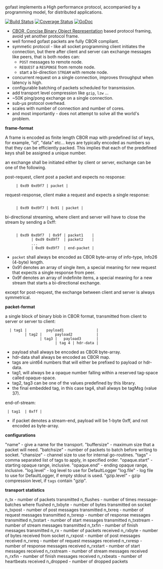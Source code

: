 gofast implements a High performance protocol, accompanied by a 
programming model, for distributed applications.

[![Build Status](https://travis-ci.org/prataprc/gofast.png)](https://travis-ci.org/prataprc/gofast)
[![Coverage Status](https://coveralls.io/repos/prataprc/gofast/badge.png?branch=master&service=github)](https://coveralls.io/github/prataprc/gofast?branch=master)
[![GoDoc](https://godoc.org/github.com/prataprc/gofast?status.png)](https://godoc.org/github.com/prataprc/gofast)

* [CBOR, Concise Binary Object Representation](http://cbor.io/) based protocol
  framing, avoid yet another protocol frame.
* well formed gofast packets are fully CBOR compliant.
* symmetic protocol - like all socket programming client initiates
  the connection, but there after client and server can exchange
  messages like peers, that is both nodes can:
  * ``POST`` messages to remote node.
  * ``REQUEST`` a ``RESPONSE`` from remote node.
  * start a bi-direction ``STREAM`` with remote node.
* concurrent request on a single connection, improves throughput
  when latency is high.
* configurable batching of packets scheduled for transmission.
* add transport level compression like `gzip`, `lzw` ...
* ~50K ping/pong exchange on a single connection.
* sub-μs protocol overhead.
* scales with number of connection and number of cores.
* and most importantly - does not attempt to solve all the
  world's problem.

**frame-format**

A frame is encoded as finite length CBOR map with predefined list
of keys, for example, "id", "data" etc... keys are typically encoded
as numbers so that they can be efficiently packed. This implies that
each of the predefined keys shall be assigned a unique number.

an exchange shall be initiated either by client or server,
exchange can be one of the following.

post-request, client post a packet and expects no response:

```text
     | 0xd9 0xd9f7 | packet |
```

request-response, client make a request and expects a single response:

```text

     | 0xd9 0xd9f7 | 0x91 | packet |
```

bi-directional streaming, where client and server will have to close
the stream by sending a 0xff:

```text

     | 0xd9 0xd9f7  | 0x9f | packet1    |
            | 0xd9 0xd9f7  | packet2    |
            ...
            | 0xd9 0xd9f7  | end-packet |
```

* `packet` shall always be encoded as CBOR byte-array of info-type,
  Info26 (4-byte) length.
* 0x91 denotes an array of single item, a special meaning for new
  request that expects a single response from peer.
* 0x9f denotes an array of indefinite items, a special meaning
  for a new stream that starts a bi-directional exchange.

except for post-request, the exchange between client and server is always
symmetrical.

**packet-format**

a single block of binary blob in CBOR format, transmitted
from client to server or server to client:

```text
  | tag1 |         payload1               |
         | tag2 |      payload2           |
                | tag3 |   payload3       |
                       | tag 4 | hdr-data |
```

* payload shall always be encoded as CBOR byte-array.
* hdr-data shall always be encoded as CBOR map.
* tags are uint64 numbers that will either be prefixed
 to payload or hdr-data.
* tag1, will always be a opaque number falling within a
 reserved tag-space called opaque-space.
* tag2, tag3 can be one of the values predefined by this
 library.
* the final embedded tag, in this case tag4, shall always
 be tagMsg (value 37).

end-of-stream:

```text
 | tag1  | 0xff |
```

* if packet denotes a stream-end, payload will be
 1-byte 0xff, and not encoded as byte-array.


**configurations**

 "name"         - give a name for the transport.
 "buffersize"   - maximum size that a packet will need.
 "batchsize"    - number of packets to batch before writing to socket.
 "chansize"     - channel size to use for internal go-routines.
 "tags"         - comma separated list of tags to apply, in specified order.
 "opaque.start" - starting opaque range, inclusive.
 "opaque.end"   - ending opaque range, inclusive.
 "log.level"    - log level to use for DefaultLogger
 "log.file"     - log file to use for DefaultLogger, if empty stdout is used.
 "gzip.level"   - gzip compression level, if `tags` contain "gzip".

**transport statistics**

 n_tx       - number of packets transmitted
 n_flushes  - number of times message-batches where flushed
 n_txbyte   - number of bytes transmitted on socket
 n_txpost   - number of post messages transmitted
 n_txreq    - number of request messages transmitted
 n_txresp   - number of response messages transmitted
 n_txstart  - number of start messages transmitted
 n_txstream - number of stream messages transmitted
 n_txfin    - number of finish messages transmitted
 n_rx       - number of packets received
 n_rxbyte   - number of bytes received from socket
 n_rxpost   - number of post messages received
 n_rxreq    - number of request messages received
 n_rxresp   - number of response messages received
 n_rxstart  - number of start messages received
 n_rxstream - number of stream messages received
 n_rxfin    - number of finish messages received
 n_rxbeats  - number of heartbeats received
 n_dropped  - number of dropped packets

